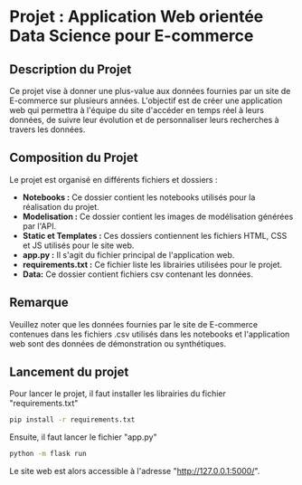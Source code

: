 # Projet : Application Web orientée Data Science pour E-commerce

## Description du Projet

Ce projet vise à donner une plus-value aux données fournies par un site de E-commerce sur plusieurs années. L'objectif est de créer une application web qui permettra à l'équipe du site d'accéder en temps réel à leurs données, de suivre leur évolution et de personnaliser leurs recherches à travers les données.

## Composition du Projet

Le projet est organisé en différents fichiers et dossiers :

- **Notebooks :** Ce dossier contient les notebooks utilisés pour la réalisation du projet.
- **Modelisation :** Ce dossier contient les images de modélisation générées par l'API.
- **Static et Templates :** Ces dossiers contiennent les fichiers HTML, CSS et JS utilisés pour le site web.
- **app.py :** Il s'agit du fichier principal de l'application web.
- **requirements.txt :** Ce fichier liste les librairies utilisées pour le projet.
- **Data:** Ce dossier contient fichiers csv contenant les données.

## Remarque

Veuillez noter que les données fournies par le site de E-commerce contenues dans les fichiers .csv utilisés dans les notebooks et l'application web sont des données de démonstration ou synthétiques.


## Lancement du projet

Pour lancer le projet, il faut installer les librairies du fichier "requirements.txt"
```bash
pip install -r requirements.txt
```
Ensuite, il faut lancer le fichier "app.py"
```bash
python -m flask run
```
Le site web est alors accessible à l'adresse "http://127.0.0.1:5000/".
